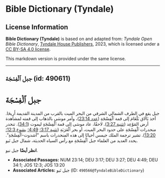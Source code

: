 # Bible Dictionary (Tyndale)

## License Information

**Bible Dictionary (Tyndale)** is based on and adapted from: _Tyndale Open Bible Dictionary_, [Tyndale House Publishers](https://tyndaleopenresources.com/), 2023, which is licensed under a [CC BY-SA 4.0 license](https://creativecommons.org/licenses/by-sa/4.0/legalcode.en).

This markdown version is provided under the same license.



--------------------------------

## جبل ٱلْفِسْجَة (id: 490611)

جبل ٱلْفِسْجَة
==============

جبل يقع في الطرف الشمالي الشرقي من البحر الميت بالقرب من المدينة القديمة أَرِيحَا. أخذ بَالَاق بَلْعَامَ إلى قمة ٱلْفِسْجَةِ ([عدد 23:14](https://ref.ly/Num23:14))، وأمر موسَى بالذهاب إلى قمته لمشاهدة أرض المَوْعِد ([تثنية 3:27](https://ref.ly/Deut3:27)). لاحقًا، عاد موسَى إلى قمة ٱلْفِسْجَةِ ليموت ([34:1](https://ref.ly/Deut34:1)). تنحدر منحدرات ٱلْفِسْجَةِ على حدود البحر الميت، أو بحر ٱلْعَرَبَةِ ([تثنية 3:17؛](https://ref.ly/Deut3:17) [4:49؛](https://ref.ly/Deut4:49) [يشوع 12:3؛](https://ref.ly/Josh12:3) [13:20](https://ref.ly/Josh13:20)). تشير ترجمة الملك جيمس أحيانًا إلى هذه المنحدرات باسم "أشدوت\-ٱلْفِسْجَةِ". يحدد العديد من العلماء جبل ٱلْفِسْجَةِ مع رأس السياه الحديثة، شمال جبل نَبو.

**انظر أيضًا** جبل نبو.

* **Associated Passages:** NUM 23:14; DEU 3:17; DEU 3:27; DEU 4:49; DEU 34:1; JOS 12:3; JOS 13:20
* **Associated Articles:** جبل نَبو (ID: `490566@TyndaleBibleDictionary`)

